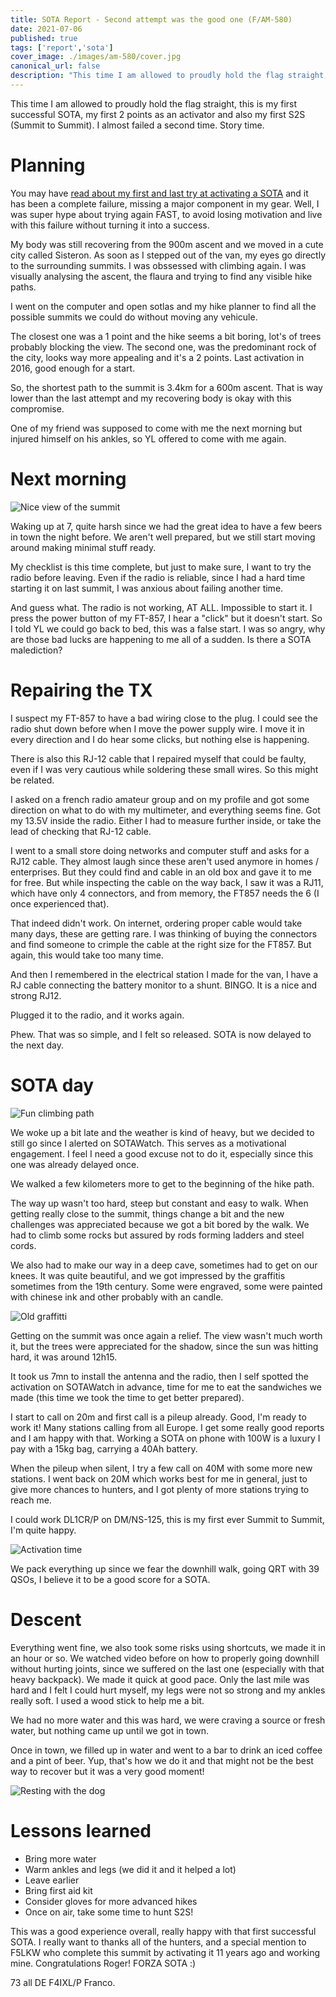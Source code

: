 ```yaml
---
title: SOTA Report - Second attempt was the good one (F/AM-580)
date: 2021-07-06
published: true
tags: ['report','sota']
cover_image: ./images/am-580/cover.jpg
canonical_url: false
description: "This time I am allowed to proudly hold the flag straight, this is my first successful SOTA, my first 2 points as an activator and also my first S2S (Summit to Summit)"
---
```


This time I am allowed to proudly hold the flag straight, this is my first successful SOTA, my first 2 points as an activator and also my first S2S (Summit to Summit). I almost failed a second time. Story time.

# Planning

You may have [read about my first and last try at activating a SOTA](/report-why-i-failed-at-my-first-sota-f-am-389-fff-106/) and it has been a complete failure, missing a major component in my gear. Well, I was super hype about trying again FAST, to avoid losing motivation and live with this failure without turning it into a success.

My body was still recovering from the 900m ascent and we moved in a cute city called Sisteron. As soon as I stepped out of the van, my eyes go directly to the surrounding summits. I was obssessed with climbing again. I was visually analysing the ascent, the flaura and trying to find any visible hike paths.

I went on the computer and open sotlas and my hike planner to find all the possible summits we could do without moving any vehicule.

The closest one was a 1 point and the hike seems a bit boring, lot's of trees probably blocking the view. The second one, was the predominant rock of the city, looks way more appealing and it's a 2 points. Last activation in 2016, good enough for a start.

So, the shortest path to the summit is 3.4km for a 600m ascent. That is way lower than the last attempt and my recovering body is okay with this compromise.

One of my friend was supposed to come with me the next morning but injured himself on his ankles, so YL offered to come with me again.

# Next morning

![Nice view of the summit](./images/am-580/view.jpg)

Waking up at 7, quite harsh since we had the great idea to have a few beers in town the night before. We aren't well prepared, but we still start moving around making minimal stuff ready.

My checklist is this time complete, but just to make sure, I want to try the radio before leaving. Even if the radio is reliable, since I had a hard time starting it on last summit, I was anxious about failing another time.

And guess what. The radio is not working, AT ALL. Impossible to start it. I press the power button of my FT-857, I hear a "click" but it doesn't start. So I told YL we could go back to bed, this was a false start. I was so angry, why are those bad lucks are happening to me all of a sudden. Is there a SOTA malediction?

# Repairing the TX

I suspect my FT-857 to have a bad wiring close to the plug. I could see the radio shut down before when I move the power supply wire. I move it in every direction and I do hear some clicks, but nothing else is happening.

There is also this RJ-12 cable that I repaired myself that could be faulty, even if I was very cautious while soldering these small wires. So this might be related.

I asked on a french radio amateur group and on my profile and got some direction on what to do with my multimeter, and everything seems fine. Got my 13.5V inside the radio. Either I had to measure further inside, or take the lead of checking that RJ-12 cable.

I went to a small store doing networks and computer stuff and asks for a RJ12 cable. They almost laugh since these aren't used anymore in homes / enterprises. But they could find and cable in an old box and gave it to me for free. But while inspecting the cable on the way back, I saw it was a RJ11, which have only 4 connectors, and from memory, the FT857 needs the 6 (I once experienced that).

That indeed didn't work. On internet, ordering proper cable would take many days, these are getting rare. I was thinking of buying the connectors and find someone to crimple the cable at the right size for the FT857. But again, this would take too many time.

And then I remembered in the electrical station I made for the van, I have a RJ cable connecting the battery monitor to a shunt. BINGO. It is a nice and strong RJ12.

Plugged it to the radio, and it works again.

Phew. That was so simple, and I felt so released. SOTA is now delayed to the next day.

# SOTA day

![Fun climbing path](./images/am-580/climbing.jpg)

We woke up a bit late and the weather is kind of heavy, but we decided to still go since I alerted on SOTAWatch. This serves as a motivational engagement. I feel I need a good excuse not to do it, especially since this one was already delayed once.

We walked a few kilometers more to get to the beginning of the hike path.

The way up wasn't too hard, steep but constant and easy to walk. When getting really close to the summit, things change a bit and the new challenges was appreciated because we got a bit bored by the walk. We had to climb some rocks but assured by rods forming ladders and steel cords.

We also had to make our way in a deep cave, sometimes had to get on our knees. It was quite beautiful, and we got impressed by the graffitis sometimes from the 19th century. Some were engraved, some were painted with chinese ink and other probably with an candle.

![Old graffitti](./images/am-580/graffitti.jpg)

Getting on the summit was once again a relief. The view wasn't much worth it, but the trees were appreciated for the shadow, since the sun was hitting hard, it was around 12h15.

It took us 7mn to install the antenna and the radio, then I self spotted the activation on SOTAWatch in advance, time for me to eat the sandwiches we made (this time we took the time to get better prepared).

I start to call on 20m and first call is a pileup already. Good, I'm ready to work it! Many stations calling from all Europe. I get some really good reports and I am happy with that. Working a SOTA on phone with 100W is a luxury I pay with a 15kg bag, carrying a 40Ah battery.

When the pileup when silent, I try a few call on 40M with some more new stations. I went back on 20M which works best for me in general, just to give more chances to hunters, and I got plenty of more stations trying to reach me.

I could work DL1CR/P on DM/NS-125, this is my first ever Summit to Summit, I'm quite happy.

![Activation time](./images/am-580/activation.jpg)

We pack everything up since we fear the downhill walk, going QRT with 39 QSOs, I believe it to be a good score for a SOTA.

# Descent

Everything went fine, we also took some risks using shortcuts, we made it in an hour or so. We watched video before on how to properly going downhill without hurting joints, since we suffered on the last one (especially with that heavy backpack). We made it quick at good pace. Only the last mile was hard and I felt I could hurt myself, my legs were not so strong and my ankles really soft. I used a wood stick to help me a bit.

We had no more water and this was hard, we were craving a source or fresh water, but nothing came up until we got in town.

Once in town, we filled up in water and went to a bar to drink an iced coffee and a pint of beer. Yup, that's how we do it and that might not be the best way to recover but it was a very good moment!

![Resting with the dog](./images/am-580/resting.jpg)

# Lessons learned

- Bring more water
- Warm ankles and legs (we did it and it helped a lot)
- Leave earlier
- Bring first aid kit
- Consider gloves for more advanced hikes
- Once on air, take some time to hunt S2S!

This was a good experience overall, really happy with that first successful SOTA. I really want to thanks all of the hunters, and a special mention to F5LKW who complete this summit by activating it 11 years ago and working mine. Congratulations Roger! FORZA SOTA :)

73 all DE F4IXL/P Franco.